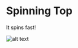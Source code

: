 # Spinning Top

It spins fast!

![alt text](https://github.com/Ignatoff/Projects/blob/master/Spinning%20Top/SpinningTopPhoto.PNG)
